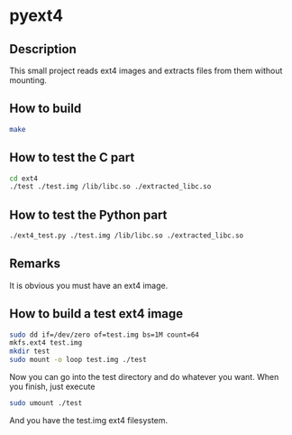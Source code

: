 # pyext4

## Description
This small project reads ext4 images and extracts files from them without mounting.

## How to build
```bash
make
``` 

## How to test the C part 
```bash
cd ext4
./test ./test.img /lib/libc.so ./extracted_libc.so
```

## How to test the Python part
```bash
./ext4_test.py ./test.img /lib/libc.so ./extracted_libc.so
```

## Remarks
It is obvious you must have an ext4 image.

## How to build a test ext4 image
```bash
sudo dd if=/dev/zero of=test.img bs=1M count=64
mkfs.ext4 test.img
mkdir test 
sudo mount -o loop test.img ./test 
```
Now you can go into the test directory and do whatever you want.
When you finish, just execute 
```bash
sudo umount ./test
```
And you have the test.img ext4 filesystem.
